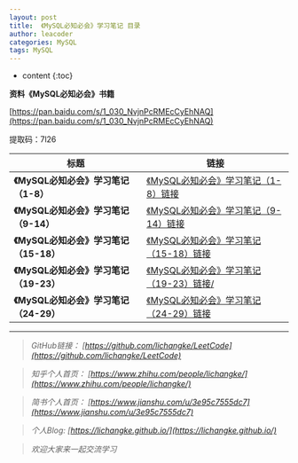 ```yaml
---
layout: post
title:  《MySQL必知必会》学习笔记 目录
author: leacoder
categories: MySQL 
tags: MySQL
---
```


* content
{:toc}




**资料《MySQL必知必会》书籍**

[https://pan.baidu.com/s/1_030_NvjnPcRMEcCyEhNAQ](https://pan.baidu.com/s/1_030_NvjnPcRMEcCyEhNAQ)

提取码：7l26


|标题|链接|
|----|----|
|**《MySQL必知必会》学习笔记（1-8）**|[《MySQL必知必会》学习笔记（1-8）链接](https://lichangke.github.io/2019/05/14/MySQL%E5%BF%85%E7%9F%A5%E5%BF%85%E4%BC%9A-%E5%AD%A6%E4%B9%A0%E7%AC%94%E8%AE%B0-1-8/)|
|**《MySQL必知必会》学习笔记（9-14）**|[《MySQL必知必会》学习笔记（9-14）链接](https://lichangke.github.io/2019/05/24/MySQL%E5%BF%85%E7%9F%A5%E5%BF%85%E4%BC%9A-%E5%AD%A6%E4%B9%A0%E7%AC%94%E8%AE%B0-9-14/)|
|**《MySQL必知必会》学习笔记（15-18）**|[《MySQL必知必会》学习笔记（15-18）链接](https://lichangke.github.io/2019/06/03/MySQL%E5%BF%85%E7%9F%A5%E5%BF%85%E4%BC%9A-%E5%AD%A6%E4%B9%A0%E7%AC%94%E8%AE%B0-15-18/)|
|**《MySQL必知必会》学习笔记（19-23）**|[《MySQL必知必会》学习笔记（19-23）链接/](https://lichangke.github.io/2019/06/11/MySQL%E5%BF%85%E7%9F%A5%E5%BF%85%E4%BC%9A-%E5%AD%A6%E4%B9%A0%E7%AC%94%E8%AE%B0-19-23/)|
|**《MySQL必知必会》学习笔记（24-29）**|[《MySQL必知必会》学习笔记（24-29）链接](https://lichangke.github.io/2019/06/15/MySQL%E5%BF%85%E7%9F%A5%E5%BF%85%E4%BC%9A-%E5%AD%A6%E4%B9%A0%E7%AC%94%E8%AE%B0-24-29/)|




----
>*GitHub链接：*
>*[https://github.com/lichangke/LeetCode](https://github.com/lichangke/LeetCode)*

>*知乎个人首页：*
>*[https://www.zhihu.com/people/lichangke/](https://www.zhihu.com/people/lichangke/)*

>*简书个人首页：*
>*[https://www.jianshu.com/u/3e95c7555dc7](https://www.jianshu.com/u/3e95c7555dc7)*

>*个人Blog:*
>*[https://lichangke.github.io/](https://lichangke.github.io/)*

>*欢迎大家来一起交流学习*
